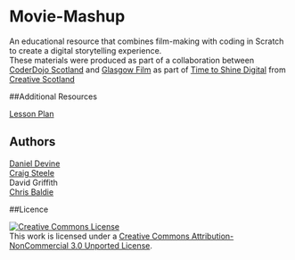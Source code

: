 Movie-Mashup
=============

An educational resource that combines film-making with coding in Scratch to create a digital storytelling experience. <br/>
These materials were produced as part of a collaboration between [CoderDojo Scotland](http://coderdojoscotland.com) and [Glasgow Film](http://www.glasgowfilm.org/) as part of [Time to Shine Digital](http://www.creativescotland.com/funding/funding-programmes/targeted-funding/tts-digital) from [Creative Scotland](http://www.creativescotland.com/) 

##Additional Resources

[Lesson Plan](https://docs.google.com/document/d/1wi-aC3bupNmiBvSrjeMCc7rjvvpf-6qPs-phVP2w2vQ/edit?usp=sharing)

## Authors 
[Daniel Devine](https://github.com/Djdevine) <br/>
[Craig Steele](https://github.com/Craig88) <br/>
David Griffith <br/>
[Chris Baldie](http://chrisbaldie.com/)

##Licence

<a rel="license" href="http://creativecommons.org/licenses/by-nc/3.0/deed.en_US"><img alt="Creative Commons License" style="border-width:0" src="http://i.creativecommons.org/l/by-nc/3.0/88x31.png" /></a><br />This work is licensed under a <a rel="license" href="http://creativecommons.org/licenses/by-nc/3.0/deed.en_US">Creative Commons Attribution-NonCommercial 3.0 Unported License</a>.